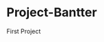 # Project-Bantter
First Project
<css>
  <head>
    <title> Project-Bantter </title>
  </head>
  <body>
  </body>
</css>
